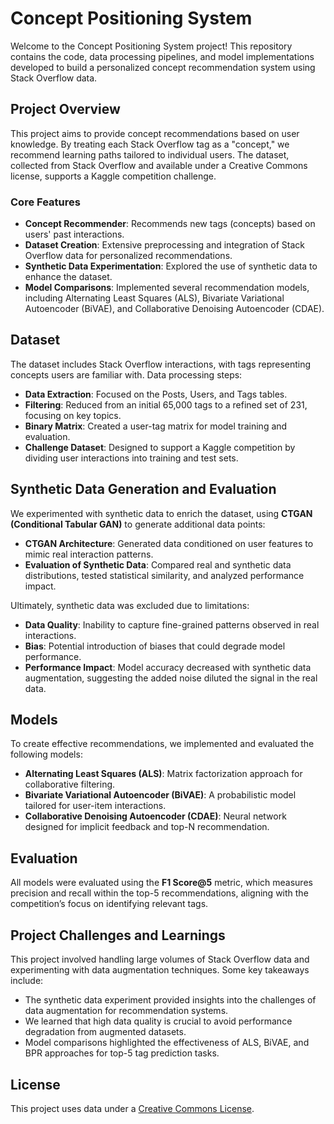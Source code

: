# Concept Positioning System

Welcome to the Concept Positioning System project! This repository contains the code, data processing pipelines, and model implementations developed to build a personalized concept recommendation system using Stack Overflow data.

## Project Overview

This project aims to provide concept recommendations based on user knowledge. By treating each Stack Overflow tag as a "concept," we recommend learning paths tailored to individual users. The dataset, collected from Stack Overflow and available under a Creative Commons license, supports a Kaggle competition challenge.

### Core Features

- **Concept Recommender**: Recommends new tags (concepts) based on users' past interactions.
- **Dataset Creation**: Extensive preprocessing and integration of Stack Overflow data for personalized recommendations.
- **Synthetic Data Experimentation**: Explored the use of synthetic data to enhance the dataset.
- **Model Comparisons**: Implemented several recommendation models, including Alternating Least Squares (ALS), Bivariate Variational Autoencoder (BiVAE), and Collaborative Denoising Autoencoder (CDAE).

## Dataset

The dataset includes Stack Overflow interactions, with tags representing concepts users are familiar with. Data processing steps:

- **Data Extraction**: Focused on the Posts, Users, and Tags tables.
- **Filtering**: Reduced from an initial 65,000 tags to a refined set of 231, focusing on key topics.
- **Binary Matrix**: Created a user-tag matrix for model training and evaluation.
- **Challenge Dataset**: Designed to support a Kaggle competition by dividing user interactions into training and test sets.

## Synthetic Data Generation and Evaluation

We experimented with synthetic data to enrich the dataset, using **CTGAN (Conditional Tabular GAN)** to generate additional data points:

- **CTGAN Architecture**: Generated data conditioned on user features to mimic real interaction patterns.
- **Evaluation of Synthetic Data**: Compared real and synthetic data distributions, tested statistical similarity, and analyzed performance impact.
  
Ultimately, synthetic data was excluded due to limitations:

- **Data Quality**: Inability to capture fine-grained patterns observed in real interactions.
- **Bias**: Potential introduction of biases that could degrade model performance.
- **Performance Impact**: Model accuracy decreased with synthetic data augmentation, suggesting the added noise diluted the signal in the real data.

## Models

To create effective recommendations, we implemented and evaluated the following models:

- **Alternating Least Squares (ALS)**: Matrix factorization approach for collaborative filtering.
- **Bivariate Variational Autoencoder (BiVAE)**: A probabilistic model tailored for user-item interactions.
- **Collaborative Denoising Autoencoder (CDAE)**: Neural network designed for implicit feedback and top-N recommendation.

## Evaluation

All models were evaluated using the **F1 Score@5** metric, which measures precision and recall within the top-5 recommendations, aligning with the competition’s focus on identifying relevant tags.

## Project Challenges and Learnings

This project involved handling large volumes of Stack Overflow data and experimenting with data augmentation techniques. Some key takeaways include:

- The synthetic data experiment provided insights into the challenges of data augmentation for recommendation systems.
- We learned that high data quality is crucial to avoid performance degradation from augmented datasets.
- Model comparisons highlighted the effectiveness of ALS, BiVAE, and BPR approaches for top-5 tag prediction tasks.

## License

This project uses data under a [Creative Commons License](https://creativecommons.org/licenses/).
